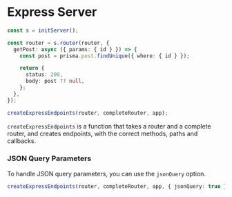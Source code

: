 # Express Server

```typescript
const s = initServer();

const router = s.router(router, {
  getPost: async ({ params: { id } }) => {
    const post = prisma.post.findUnique({ where: { id } });

    return {
      status: 200,
      body: post ?? null,
    };
  },
});

createExpressEndpoints(router, completeRouter, app);
```

`createExpressEndpoints` is a function that takes a router and a complete router, and creates endpoints, with the correct methods, paths and callbacks.

### JSON Query Parameters

To handle JSON query parameters, you can use the `jsonQuery` option.

```typescript
createExpressEndpoints(router, completeRouter, app, { jsonQuery: true });
```
